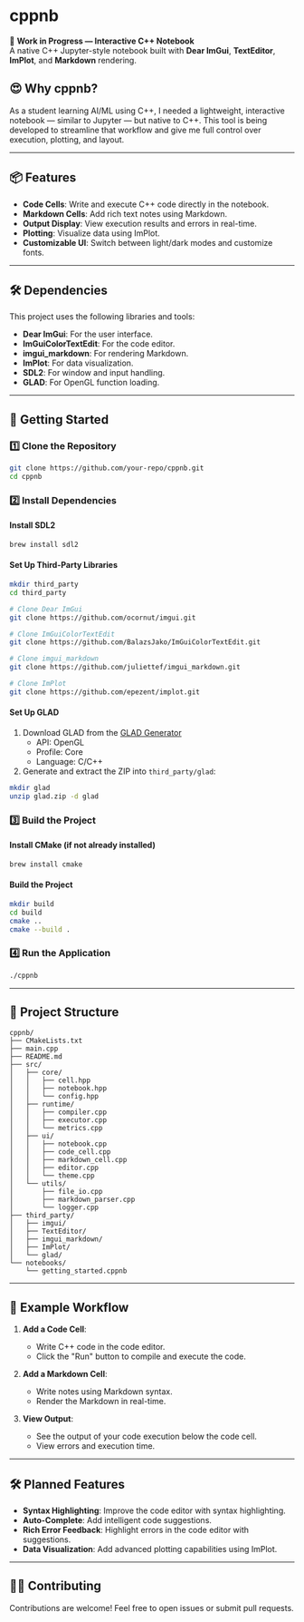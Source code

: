 # cppnb

🚧 **Work in Progress — Interactive C++ Notebook**  
A native C++ Jupyter-style notebook built with **Dear ImGui**, **TextEditor**, **ImPlot**, and **Markdown** rendering.

## 😍 Why cppnb?

As a student learning AI/ML using C++, I needed a lightweight, interactive notebook — similar to Jupyter — but native to C++. This tool is being developed to streamline that workflow and give me full control over execution, plotting, and layout.

---

## 📦 Features

- **Code Cells**: Write and execute C++ code directly in the notebook.
- **Markdown Cells**: Add rich text notes using Markdown.
- **Output Display**: View execution results and errors in real-time.
- **Plotting**: Visualize data using ImPlot.
- **Customizable UI**: Switch between light/dark modes and customize fonts.

---

## 🛠️ Dependencies

This project uses the following libraries and tools:

- **Dear ImGui**: For the user interface.
- **ImGuiColorTextEdit**: For the code editor.
- **imgui_markdown**: For rendering Markdown.
- **ImPlot**: For data visualization.
- **SDL2**: For window and input handling.
- **GLAD**: For OpenGL function loading.

---

## 🚀 Getting Started

### 1️⃣ Clone the Repository

```bash
git clone https://github.com/your-repo/cppnb.git
cd cppnb
```

### 2️⃣ Install Dependencies

#### Install SDL2

```bash
brew install sdl2
```

#### Set Up Third-Party Libraries

```bash
mkdir third_party
cd third_party

# Clone Dear ImGui
git clone https://github.com/ocornut/imgui.git

# Clone ImGuiColorTextEdit
git clone https://github.com/BalazsJako/ImGuiColorTextEdit.git

# Clone imgui_markdown
git clone https://github.com/juliettef/imgui_markdown.git

# Clone ImPlot
git clone https://github.com/epezent/implot.git
```

#### Set Up GLAD

1. Download GLAD from the [GLAD Generator](https://glad.dav1d.de/)
   - API: OpenGL
   - Profile: Core
   - Language: C/C++
2. Generate and extract the ZIP into `third_party/glad`:

```bash
mkdir glad
unzip glad.zip -d glad
```

### 3️⃣ Build the Project

#### Install CMake (if not already installed)

```bash
brew install cmake
```

#### Build the Project

```bash
mkdir build
cd build
cmake ..
cmake --build .
```

### 4️⃣ Run the Application

```bash
./cppnb
```

---

## 📂 Project Structure

```
cppnb/
├── CMakeLists.txt
├── main.cpp
├── README.md
├── src/
│   ├── core/
│   │   ├── cell.hpp
│   │   ├── notebook.hpp
│   │   └── config.hpp
│   ├── runtime/
│   │   ├── compiler.cpp
│   │   ├── executor.cpp
│   │   └── metrics.cpp
│   ├── ui/
│   │   ├── notebook.cpp
│   │   ├── code_cell.cpp
│   │   ├── markdown_cell.cpp
│   │   ├── editor.cpp
│   │   └── theme.cpp
│   └── utils/
│       ├── file_io.cpp
│       ├── markdown_parser.cpp
│       └── logger.cpp
├── third_party/
│   ├── imgui/
│   ├── TextEditor/
│   ├── imgui_markdown/
│   ├── ImPlot/
│   └── glad/
└── notebooks/
    └── getting_started.cppnb
```

---

## 🧪 Example Workflow

1. **Add a Code Cell**:
   - Write C++ code in the code editor.
   - Click the "Run" button to compile and execute the code.

2. **Add a Markdown Cell**:
   - Write notes using Markdown syntax.
   - Render the Markdown in real-time.

3. **View Output**:
   - See the output of your code execution below the code cell.
   - View errors and execution time.

---

## 🛠️ Planned Features

- **Syntax Highlighting**: Improve the code editor with syntax highlighting.
- **Auto-Complete**: Add intelligent code suggestions.
- **Rich Error Feedback**: Highlight errors in the code editor with suggestions.
- **Data Visualization**: Add advanced plotting capabilities using ImPlot.

---

## 🧑‍💻 Contributing

Contributions are welcome! Feel free to open issues or submit pull requests.


